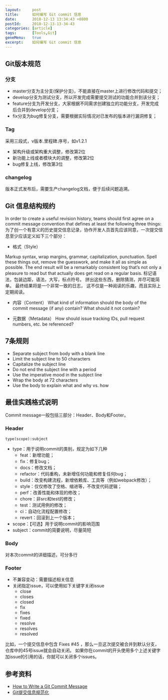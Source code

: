 ```yaml
---
layout:     post
title:      如何编写 Git commit 信息
date:       2018-12-13 13:34:43 +0800
postId:     2018-12-13-13-34-43
categories: [article]
tags:       [Tools,Git]
geneMenu:   true
excerpt:    如何编写 Git commit 信息
---
```


## Git版本规范

### 分支

* master分支为主分支(保护分支)，不能直接在master上进行修改代码和提交；
* develop分支为测试分支，所以开发完成需要提交测试的功能合并到该分支；
* feature分支为开发分支，大家根据不同需求创建独立的功能分支，开发完成后合并到develop分支；
* fix分支为bug修复分支，需要根据实际情况对已发布的版本进行漏洞修复；

### Tag

采用三段式，v版本.里程碑.序号，如v1.2.1

* 架构升级或架构重大调整，修改第2位
* 新功能上线或者模块大的调整，修改第2位
* bug修复上线，修改第3位

### changelog

版本正式发布后，需要生产changelog文档，便于后续问题追溯。

## Git 信息结构规约

In order to create a useful revision history, teams should first agree on a commit message convention 
that defines at least the following three things:
为了创一个有意义的历史提交信息记录，协作开发人员首先应该同意，一次提交信息至少应该定义如下三个部分：

* 格式（Style）

Markup syntax, wrap margins, grammar, capitalization, punctuation. Spell these things out, remove
the guesswork, and make it all as simple as possible. The end result will be a remarkably consistent log
that’s not only a pleasure to read but that actually does get read on a regular basis.
标记语法，包装边距，语法，大写，标点符号。 拼出这些东西，删除猜测，并尽可能简单。 最终结果将是一个非常一致的日志，
这不仅是一种阅读的乐趣，而且实际上定期阅读。


* 内容（Content）
What kind of information should the body of the commit message (if any) contain? What should it not contain?

* 元数据（Metadata）
How should issue tracking IDs, pull request numbers, etc. be referenced?

## 7条规则

* Separate subject from body with a blank line
* Limit the subject line to 50 characters
* Capitalize the subject line
* Do not end the subject line with a period
* Use the imperative mood in the subject line
* Wrap the body at 72 characters
* Use the body to explain what and why vs. how

## 最佳实践格式说明

Commit message一般包括三部分：Header、Body和Footer。

### Header

```log
type(scope):subject
```

* type：用于说明commit的类别，规定为如下几种
  - feat：新增功能；
  - fix：修复bug；
  - docs：修改文档；
  - refactor：代码重构，未新增任何功能和修复任何bug；
  - build：改变构建流程，新增依赖库、工具等（例如webpack修改）；
  - style：仅仅修改了空格、缩进等，不改变代码逻辑；
  - perf：改善性能和体现的修改；
  - chore：非src和test的修改；
  - test：测试用例的修改；
  - ci：自动化流程配置修改；
  - revert：回滚到上一个版本；
* scope：【可选】用于说明commit的影响范围
* subject：commit的简要说明，尽量简短 

### Body

对本次commit的详细描述，可分多行

### Footer

* 不兼容变动：需要描述相关信息
* 关闭指定issue，可以使用如下关键字关闭issue
  - close
  - closes
  - closed
  - fix
  - fixes
  - fixed
  - resolve
  - resolves
  - resolved

比如，一个提交信息中包含 Fixes #45 ，那么一旦这次提交被合并到默认分支，仓库中的45号issue就会自动关闭。
如果你在commit的开头使用多个上述关键字加issue的引用的话，你就可以关闭多个issues。

## 参考资料

* [How to Write a Git Commit Message](https://chris.beams.io/posts/git-commit/)
* [Git提交信息规范化](https://blog.csdn.net/ligang2585116/article/details/80284819)
